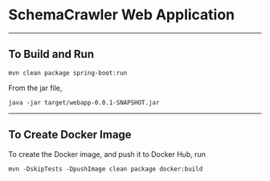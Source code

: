 # SchemaCrawler Web Application

-----

## To Build and Run

```
mvn clean package spring-boot:run
```

From the jar file,
```
java -jar target/webapp-0.0.1-SNAPSHOT.jar
```

-----

## To Create Docker Image 

To create the Docker image, and push it to Docker Hub, run
```
mvn -DskipTests -DpushImage clean package docker:build 
```
